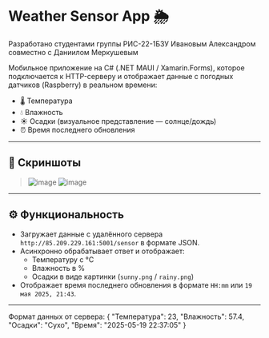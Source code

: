 # Weather Sensor App 🌦️
Разработано студентами группы РИС-22-1БЗУ Ивановым Александром совместно с Даниилом Меркушевым

Мобильное приложение на C# (.NET MAUI / Xamarin.Forms), которое подключается к HTTP-серверу и отображает данные с погодных датчиков (Raspberry) в реальном времени:

- 🌡️ Температура
- 💧 Влажность
- ☀️ Осадки (визуальное представление — солнце/дождь)
- ⏰ Время последнего обновления

---

## 📱 Скриншоты

> ![image](https://github.com/user-attachments/assets/1a1ffb39-c687-4269-a2fb-4c50b9631b27)
> ![image](https://github.com/user-attachments/assets/64ac23bf-bf20-4ca0-81ba-794d4bb52d54)



---

## ⚙️ Функциональность

- Загружает данные с удалённого сервера `http://85.209.229.161:5001/sensor` в формате JSON.
- Асинхронно обрабатывает ответ и отображает:
  - Температуру с °C
  - Влажность в %
  - Осадки в виде картинки (`sunny.png` / `rainy.png`)
- Отображает время последнего обновления в формате `HH:mm` или `19 мая 2025, 21:43`.

---

Формат данных от сервера:
{
  "Температура": 23,
  "Влажность": 57.4,
  "Осадки": "Сухо",
  "Время": "2025-05-19 22:37:05"
}
